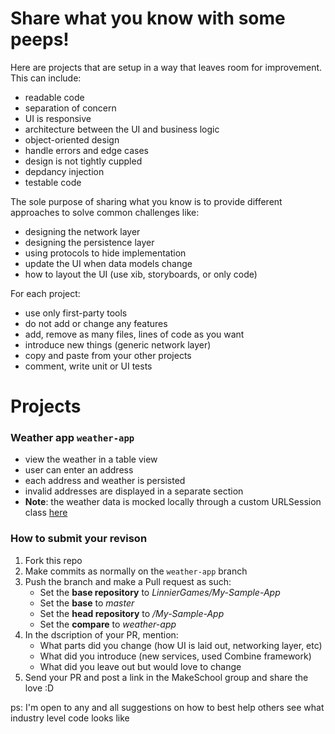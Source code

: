 # Share what you know with some peeps!

Here are projects that are setup in a way that leaves room for improvement. This can include:
- readable code
- separation of concern
- UI is responsive
- architecture between the UI and business logic
- object-oriented design
- handle errors and edge cases
- design is not tightly cuppled
- depdancy injection
- testable code

The sole purpose of sharing what you know is to provide different approaches to solve common challenges like:
- designing the network layer
- designing the persistence layer
- using protocols to hide implementation
- update the UI when data models change
- how to layout the UI (use xib, storyboards, or only code)

For each project:
- use only first-party tools
- do not add or change any features
- add, remove as many files, lines of code as you want
- introduce new things (generic network layer)
- copy and paste from your other projects
- comment, write unit or UI tests

# Projects

### Weather app `weather-app`
- view the weather in a table view
- user can enter an address
- each address and weather is persisted
- invalid addresses are displayed in a separate section
- **Note**: the weather data is mocked locally through a custom URLSession class [here](https://github.com/LinnierGames/My-Simple-App/blob/fc812957e8ca8f184838214870af7c50afcdf681/My%20Simple%20App/URLSession%2BFake.swift#L11)

### How to submit your revison

1. Fork this repo
1. Make commits as normally on the `weather-app` branch
1. Push the branch and make a Pull request as such:
   - Set the **base repository** to *LinnierGames/My-Sample-App*
   - Set the **base** to *master*
   - Set the **head repository** to *<your github username>/My-Sample-App*
   - Set the **compare** to *weather-app*
1. In the dscription of your PR, mention:
   - What parts did you change (how UI is laid out, networking layer, etc)
   - What did you introduce (new services, used Combine framework)
   - What did you leave out but would love to change
1. Send your PR and post a link in the MakeSchool group and share the love :D

ps: I'm open to any and all suggestions on how to best help others see what industry level code looks like
